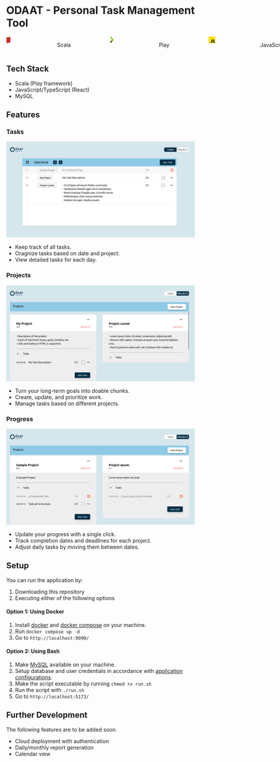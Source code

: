 # ODAAT - Personal Task Management Tool

<div style="display: flex; flex-direction: row; gap: 100px;">
    <img style="height:18px; padding-right: 5px; display: inline-flex;" src="./readme_images/scala.png" />
    <p style="padding-left: 20px; padding-right: 5px; display: inline-flex;">Scala</p>
    <img style="height:18px; " src="./readme_images/play.png" />
    <p style="padding-left: 20px; padding-right: 5px; display: inline-flex;">Play</p>
    <img style="height:18px; " src="./readme_images/js.png" />
    <p style="padding-left: 20px; padding-right: 5px; display: inline-flex;">JavaScript</p>
    <img style="height:18px; " src="./readme_images/ts.png" />
    <p style="padding-left: 20px; padding-right: 5px; display: inline-flex;">TypeScript</p>
    <img style="height:18px; " src="./readme_images/react.png" />
    <p style="padding-left: 20px; padding-right: 5px; display: inline-flex;">React</p>
    <img style="height:18px; " src="./readme_images/mysql.png" />
    <p style="padding-left: 20px; padding-right: 5px; display: inline-flex;">MySQL</p>
    <img style="height:18px; " src="./readme_images/docker.png" />
    <p style="padding-left: 20px; padding-right: 5px; display: inline-flex;">Docker</p>
</div>

## Tech Stack
- Scala (Play framework)
- JavaScript/TypeScript (React)
- MySQL

## Features

### Tasks
![Task Page](./readme_images/task.png)
- Keep track of all tasks.
- Oragnize tasks based on date and project.
- View detailed tasks for each day.

### Projects
![Project Page](./readme_images/project.png)
- Turn your long-term goals into doable chunks.
- Create, update, and prioritize work.
- Manage tasks based on different projects.

### Progress
![Progress Page](./readme_images/progress.png)
- Update your progress with a single click.
- Track completion dates and deadlines for each project.
- Adjust daily tasks by moving them between dates.

## Setup
You can run the application by:
1. Downloading this repository
2. Executing either of the following options

#### Option 1: Using Docker
1. Install [docker](https://docs.docker.com/engine/install/) and [docker compose](https://docs.docker.com/compose/install/) on your machine.
2. Run `docker compose up -d`
3. Go to `http://localhost:9090/`

#### Option 2: Using Bash
1. Make [MySQL](https://www.mysql.com/) available on your machine.
2. Setup database and user credentials in accordance with [application configurations](https://github.com/swunoo/odaat/blob/main/server/odaat-server/conf/application.conf).
3. Make the script executable by running `chmod +x run.sh`
4. Run the script with `./run.sh`
3. Go to `http://localhost:5173/`

## Further Development
The following features are to be added soon.
- Cloud deployment with authentication
- Daily/monthly report generation
- Calendar view
